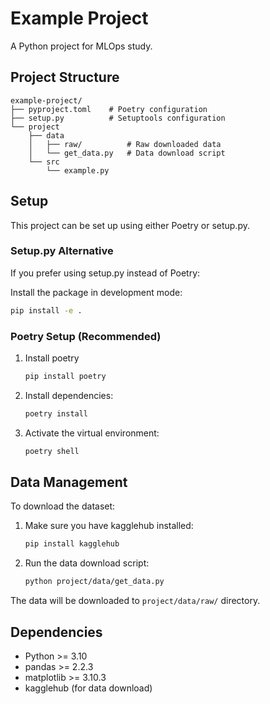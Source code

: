 # Example Project

A Python project for MLOps study.

## Project Structure

```
example-project/
├── pyproject.toml    # Poetry configuration
├── setup.py          # Setuptools configuration
└── project
    ├── data
    │   ├── raw/          # Raw downloaded data
    │   └── get_data.py   # Data download script
    └── src
        └── example.py
```

## Setup

This project can be set up using either Poetry or setup.py.

### Setup.py Alternative

If you prefer using setup.py instead of Poetry:

Install the package in development mode:
   ```bash
   pip install -e .
   ```

### Poetry Setup (Recommended)

1. Install poetry
   ``` bash
   pip install poetry
   ```

2. Install dependencies:
   ```bash
   poetry install
   ```

3. Activate the virtual environment:
   ```bash
   poetry shell
   ```

## Data Management

To download the dataset:

1. Make sure you have kagglehub installed:
   ```bash
   pip install kagglehub
   ```

2. Run the data download script:
   ```bash
   python project/data/get_data.py
   ```

The data will be downloaded to `project/data/raw/` directory.

## Dependencies

- Python >= 3.10
- pandas >= 2.2.3
- matplotlib >= 3.10.3
- kagglehub (for data download)